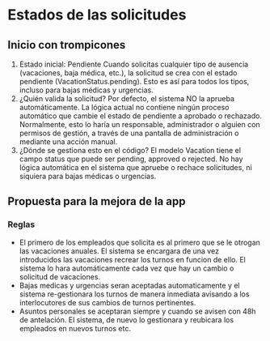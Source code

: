 # Estados de las solicitudes 

## Inicio con trompicones
1. Estado inicial: Pendiente
Cuando solicitas cualquier tipo de ausencia (vacaciones, baja médica, etc.), la solicitud se crea con el estado pendiente (VacationStatus.pending).
Esto es así para todos los tipos, incluso para bajas médicas y urgencias.
2. ¿Quién valida la solicitud?
Por defecto, el sistema NO la aprueba automáticamente.
La lógica actual no contiene ningún proceso automático que cambie el estado de pendiente a aprobado o rechazado.
Normalmente, esto lo haría un responsable, administrador o alguien con permisos de gestión, a través de una pantalla de administración o mediante una acción manual.
3. ¿Dónde se gestiona esto en el código?
El modelo Vacation tiene el campo status que puede ser pending, approved o rejected.
No hay lógica automática en el sistema que apruebe o rechace solicitudes, ni siquiera para bajas médicas o urgencias.

## Propuesta para la mejora de la app
### Reglas 
- El primero de los empleados que solicita es al primero que se le otrogan las vacaciones anuales. El sistema se encargara de una vez introducidos las vacaciones recrear los turnos en funcion de ello. El sistema lo hara automáticamente cada vez que hay un cambio o solicitud de vacaciones. 
- Bajas medicas y urgencias seran aceptadas automaticamente y el sistema re-gestionara los turnos de manera inmediata avisando a los interlocutores de sus cambios de turnos pertinentes.
- Asuntos personales se aceptaran siempre y cuando se avisen con 48h de antelación. El sistema, de nuevo lo gestionara y reubicara los empleados en nuevos turnos etc. 
